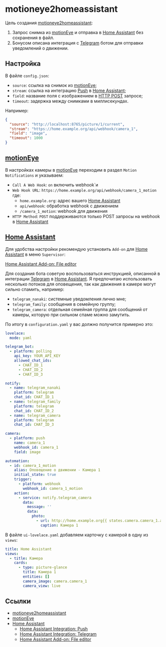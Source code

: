 # motioneye2homeassistant

Цель создания [motioneye2homeassistant](https://github.com/Nanak1/motioneye2homeassistant):
1. Запрос снимка из [motionEye](https://motion-project.github.io) и отправка в [Home Assistant](https://www.home-assistant.io) без сохранения в файл.
2. Бонусом описана интеграция с [Telegram](https://www.home-assistant.io/integrations/telegram) ботом для отправки уведомлений о движении. 

## Настройка

В файле `config.json`:

* `source`: ссылка на снимок из [motionEye](https://motion-project.github.io);
* `stream`: ссылка на интеграцию [Push](https://www.home-assistant.io/integrations/push) в [Home Assistant](https://www.home-assistant.io);
* `field`: название поля с изображением в [HTTP POST](https://www.home-assistant.io/integrations/push#field) запросе;
* `timeout`: задержка между снимками в миллисекундах.

Например:

```json
{
  "source": "http://localhost:8765/picture/1/current",
  "stream": "https://home.example.org/api/webhook/camera_1",
  "field": "image",
  "timeout": 1000
}
```

## [motionEye](https://motion-project.github.io)

В настройках камеры в [motionEye](https://motion-project.github.io) переходим в раздел `Motion Notifications` и указываем:

* `Call A Web Hook`: `on` включить webhook`и
* `Web Hook URL`: `https://home.example.org/api/webhook/camera_1_motion` где:
  * `home.example.org`: адрес вашего [Home Assistant](https://www.home-assistant.io)
  * `api/webhook`: обработка webhook с движением
  * `/camera_1_motion`: webhook для движения
* `HTTP Method`: `POST` поддерживаются только POST запросы на webhook в [Home Assistant](https://www.home-assistant.io)

## [Home Assistant](https://www.home-assistant.io)

Для удобства настройки рекомендую установить `Add-on` для [Home Assistant](https://www.home-assistant.io) в меню `Supervisor`:

[Home Assistant Add-on: File editor](https://github.com/home-assistant/hassio-addons/tree/master/configurator)

Для создания бота советую воспользоваться инструкцией, описанной в интеграции [Telegram](https://www.home-assistant.io/integrations/telegram) в [Home Assistant](https://www.home-assistant.io). Я предпочитаю использовать несколько потоков для оповещения, так как движения в камере могут сильно спамить, например:

* `telegram_nanaki`: системные уведомления лично мне;
* `telegram_family`: сообщения в семейную группу;
* `telegram_camera`: отдельная семейная группа для сообщений от камеры, которую при сильном спаме можно замутить.

По итогу в `configuration.yaml` у вас должно получится примерно это:

```yaml
lovelace:
  mode: yaml

telegram_bot:
  - platform: polling
    api_key: YOUR_API_KEY
    allowed_chat_ids:
      - CHAT_ID_1
      - CHAT_ID_2
      - CHAT_ID_3

notify:
  - name: telegram_nanaki
    platform: telegram
    chat_id: CHAT_ID_1
  - name: telegram_family
    platform: telegram
    chat_id: CHAT_ID_2
  - name: telegram_camera
    platform: telegram
    chat_id: CHAT_ID_3

camera:
  - platform: push
    name: camera_1
    webhook_id: camera_1
    field: image

automation:
  - id: camera_1_motion
    alias: Оповещение о движении - Камера 1
    initial_state: true
    trigger:
      - platform: webhook
        webhook_id: camera_1_motion
    action:
      - service: notify.telegram_camera
        data:
          message: ''
          data:
            photo:
              - url: http://home.example.org{{ states.camera.camera_1.attributes.entity_picture }}
                caption: Камера 1
```

В файле `ui-lovelace.yaml` добавляем карточку с камерой в одну из `views`:

```yaml
title: Home Assistant
views:
  - title: Камера
    cards:
      - type: picture-glance
        title: Камера 1
        entities: []
        camera_image: camera.camera_1
        camera_view: live
```

## Ссылки

* [motioneye2homeassistant](https://github.com/Nanak1/motioneye2homeassistant)
* [motionEye](https://motion-project.github.io)
* [Home Assistant](https://www.home-assistant.io)
  * [Home Assistant Integration: Push](https://www.home-assistant.io/integrations/push)
  * [Home Assistant Integration: Telegram](https://www.home-assistant.io/integrations/telegram)
  * [Home Assistant Add-on: File editor](https://github.com/home-assistant/hassio-addons/tree/master/configurator)